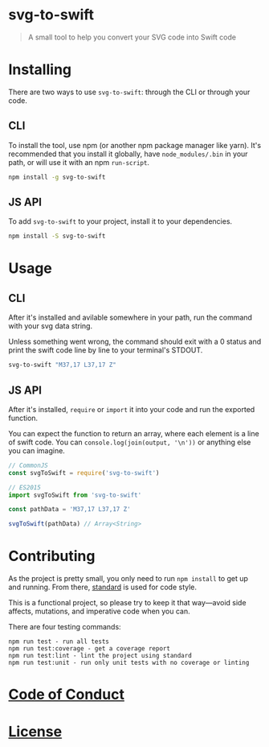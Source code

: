 # svg-to-swift

> A small tool to help you convert your SVG code into Swift code

# Installing

There are two ways to use `svg-to-swift`: through the CLI or through your code.

## CLI

To install the tool, use npm (or another npm package manager like yarn). It's
recommended that you install it globally, have `node_modules/.bin` in your
path, or will use it with an npm `run-script`.

```sh
npm install -g svg-to-swift
```

## JS API

To add `svg-to-swift` to your project, install it to your dependencies.

```sh
npm install -S svg-to-swift
```

# Usage

## CLI

After it's installed and avilable somewhere in your path, run the command with
your svg data string.

Unless something went wrong, the command should exit with a 0 status and print
the swift code line by line to your terminal's STDOUT.

```sh
svg-to-swift "M37,17 L37,17 Z"
```

## JS API

After it's installed, `require` or `import` it into your code and run the
exported function.

You can expect the function to return an array, where each element is a line
of swift code. You can `console.log(join(output, '\n'))` or anything else you
can imagine.

```js
// CommonJS
const svgToSwift = require('svg-to-swift')

// ES2015
import svgToSwift from 'svg-to-swift'

const pathData = 'M37,17 L37,17 Z'

svgToSwift(pathData) // Array<String>
```

# Contributing

As the project is pretty small, you only need to run `npm install` to get up and
running. From there, [standard](https://github.com/feross/standard) is used for
code style.

This is a functional project, so please try to keep it that way—avoid side
affects, mutations, and imperative code when you can.

There are four testing commands:

```
npm run test - run all tests
npm run test:coverage - get a coverage report
npm run test:lint - lint the project using standard
npm run test:unit - run only unit tests with no coverage or linting
```

# [Code of Conduct](#CODE_OF_CONDUCT.md)

# [License](LICENSE.md)
